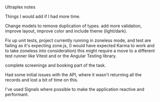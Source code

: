Ultraplex notes

Things I would add if I had more time.

Change models to remove duplication of types.
add more validation, improve layout, improve color and include theme (light/dark).

Fix up unit tests, project currently running in zoneless mode, and test are failing as it's expecting zone.js, (I would have expected Karma to work and to take zoneless into consideration) this might require a move to a different test runner like Vitest and or the Angular Testing library.

complete screenings and booking part of the task.

Had some initial issues with the API, where it wasn't returning all the records and lost a bit of time on this.

I've used Signals where possible to make the application reactive and performant.
